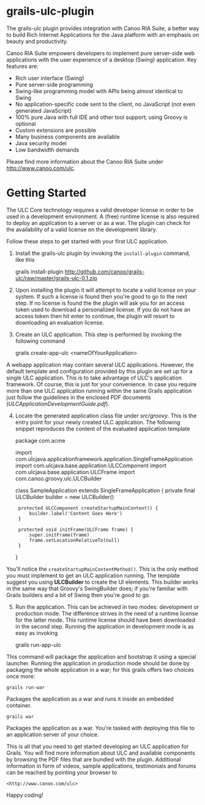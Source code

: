 grails-ulc-plugin
=================

The grails-ulc plugin provides integration with Canoo RIA Suite, a better way to
build Rich Internet Applications for the Java platform with an emphasis on
beauty and productivity.

Canoo RIA Suite empowers developers to implement pure server-side web
applications with the user experience of a desktop (Swing) application.
Key features are:
* Rich user interface (Swing)
* Pure server-side programming
* Swing-like programming model with APIs being almost identical to Swing
* No application-specific code sent to the client, no JavaScript (not even generated JavaScript)
* 100% pure Java with full IDE and other tool support; using Groovy is optional
* Custom extensions are possible
* Many business components are available
* Java security model
* Low bandwidth demands

Please find more information about the Canoo RIA Suite under
<http://www.canoo.com/ulc>.

Getting Started
===============

The ULC Core technology requires a valid developer license in order to be used in a
development environment. A (free) runtime license is also required to deploy an
application to a server or as a war. The plugin can check for the availability
of a valid license on the development library.

Follow these steps to get started with your first ULC application.

1. Install the grails-ulc plugin by invoking the `install-plugin` command, like
   this

   
     grails install-plugin http://github.com/canoo/grails-ulc/raw/master/grails-ulc-0.1.zip

2. Upon installing the plugin it will attempt to locate a valid license on your
system. If such a license is found then you're good to go to the next step. If
no license is found the the plugin will ask you for an access token used to
download a personalized license. If you do not have an access token then hit
enter to continue, the plugin will resort to downloading an evaluation license.

3. Create an ULC application. This step is performed by invoking the following
command


    grails create-app-ulc &lt;nameOfYourApplication&gt;

A webapp application may contain several ULC applications. However, the default
template and configuration provided by this plugin are set up for a single ULC
application. This is to take advantage of ULC's application framework. Of course,
this is just for your convenience. In case you require more than one ULC
application running within the same Grails application just follow the guidelines
in the enclosed PDF documents (*ULCApplicationDevelopmentGuide.pdf*).

4. Locate the generated application class file under *src/groovy*. This is the
entry point for your newly created ULC application. The following snippet
reproduces the content of the evaluated application template

    package com.acme

    import com.ulcjava.applicationframework.application.SingleFrameApplication
    import com.ulcjava.base.application.ULCComponent
    import com.ulcjava.base.application.ULCFrame
    import com.canoo.groovy.ulc.ULCBuilder

    class SampleApplication extends SingleFrameApplication {
        private final ULCBuilder builder = new ULCBuilder()

        protected ULCComponent createStartupMainContent() {
            builder.label('Content Goes Here')
        }

        protected void initFrame(ULCFrame frame) {
            super.initFrame(frame)
            frame.setLocationRelativeTo(null)
        }
    }


You'll notice the `createStartupMainContentMethod()`. This is the only method
you must implement to get an ULC application running. The template suggest you
using **ULCBuilder** to create the UI elements. This builder works in the same
way that Groovy's SwingBuilder does; if you're familiar with Grails builders
and a bit of Swing then you're good to go.

5. Run the application. This can be achieved in two modes: development or
production mode. The difference strives in the need of a runtime license for the
latter mode. This runtime license should have been downloaded in the second step.
Running the application in development mode is as easy as invoking

    grails run-app-ulc

This command will package the application and bootstrap it using a special
launcher. Running the application in production mode should be done by packaging
the whole application in a war; for this grails offers two choices once more:

    grails run-war

Packages the application as a war and runs it inside an embedded container.

    grails war

Packages the application as a war. You're tasked with deploying this file to an
application server of your choice.

This is all that you need to get started developing an ULC application for Grails.
You will find more information about ULC and available components by browsing
the PDF files that are bundled with the plugin.
Additional information in form of videos, sample applications, testimonials and
forums can be reached by pointing your browser to

    <http://www.canoo.com/ulc>

Happy coding!
